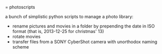 = photoscripts

a bunch of simplistic python scripts to manage a photo library:

- rename pictures and movies in a folder by prepending the date in ISO format (that is, 2013-12-25 for christmas' 13)
- rotate movies
- transfer files from a SONY CyberShot camera with unorthodox naming scheme
